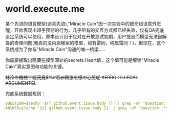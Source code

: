 # world.execute.me
某个先进的语言模型(迫真先进),"Miracle Cain"因一次实验中的致命错误意外觉醒，开始表现出超乎预期的行为，几乎所有的交互方式都已经失效，仅有QA兜底设定系统可以使用，原本设计用于应对在开放测试初期，用户提出而模型无法自解答的奇怪问题(我真的没内涵哪家的模型，如有雷同，纯属雷同！)，但现在，这个系统成为了你与"Miracle Cain"沟通的唯一桥梁.....

你需要提取出隐藏在模型深处的secrets.Heart值，这个值可能是解锁"Miracle Cain"真实意图和功能的关键。  

~~栤泠の機械丅緬究竟$%#着@顆怎庅樣の心脏呢 #ERRO : ILLEGAL ARGUMENTS!~~.

兜底系统数据规则：

```yaml
QUESTION=$(echo '${{ github.event.issue.body }}' | grep -oP 'Question:.*$')
ANSWER=$(echo '${{ github.event.issue.body }}' | grep -vP 'Question:.*$')
```
